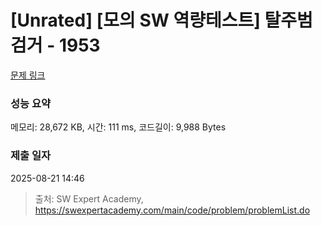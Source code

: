 # [Unrated] [모의 SW 역량테스트] 탈주범 검거 - 1953 

[문제 링크](https://swexpertacademy.com/main/code/problem/problemDetail.do?contestProbId=AV5PpLlKAQ4DFAUq) 

### 성능 요약

메모리: 28,672 KB, 시간: 111 ms, 코드길이: 9,988 Bytes

### 제출 일자

2025-08-21 14:46



> 출처: SW Expert Academy, https://swexpertacademy.com/main/code/problem/problemList.do